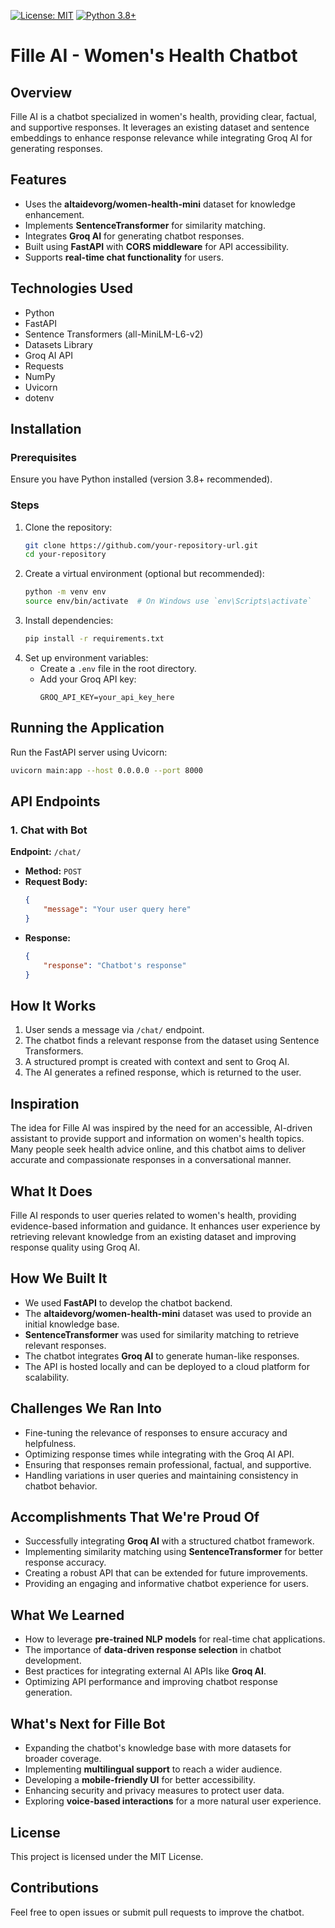 [![License: MIT](https://img.shields.io/badge/License-MIT-yellow.svg)](https://opensource.org/licenses/MIT)  [![Python 3.8+](https://img.shields.io/badge/python-3.8+-blue.svg)](https://www.python.org/downloads/release/python-380/)


# Fille AI - Women's Health Chatbot

## Overview
Fille AI is a chatbot specialized in women's health, providing clear, factual, and supportive responses. It leverages an existing dataset and sentence embeddings to enhance response relevance while integrating Groq AI for generating responses.

## Features
- Uses the **altaidevorg/women-health-mini** dataset for knowledge enhancement.
- Implements **SentenceTransformer** for similarity matching.
- Integrates **Groq AI** for generating chatbot responses.
- Built using **FastAPI** with **CORS middleware** for API accessibility.
- Supports **real-time chat functionality** for users.

## Technologies Used
- Python
- FastAPI
- Sentence Transformers (all-MiniLM-L6-v2)
- Datasets Library
- Groq AI API
- Requests
- NumPy
- Uvicorn
- dotenv

## Installation
### Prerequisites
Ensure you have Python installed (version 3.8+ recommended).

### Steps
1. Clone the repository:
   ```bash
   git clone https://github.com/your-repository-url.git
   cd your-repository
   ```
2. Create a virtual environment (optional but recommended):
   ```bash
   python -m venv env
   source env/bin/activate  # On Windows use `env\Scripts\activate`
   ```
3. Install dependencies:
   ```bash
   pip install -r requirements.txt
   ```
4. Set up environment variables:
   - Create a `.env` file in the root directory.
   - Add your Groq API key:
     ```
     GROQ_API_KEY=your_api_key_here
     ```

## Running the Application
Run the FastAPI server using Uvicorn:
```bash
uvicorn main:app --host 0.0.0.0 --port 8000
```

## API Endpoints
### 1. Chat with Bot
**Endpoint:** `/chat/`
- **Method:** `POST`
- **Request Body:**
  ```json
  {
      "message": "Your user query here"
  }
  ```
- **Response:**
  ```json
  {
      "response": "Chatbot's response"
  }
  ```

## How It Works
1. User sends a message via `/chat/` endpoint.
2. The chatbot finds a relevant response from the dataset using Sentence Transformers.
3. A structured prompt is created with context and sent to Groq AI.
4. The AI generates a refined response, which is returned to the user.

## Inspiration
The idea for Fille AI was inspired by the need for an accessible, AI-driven assistant to provide support and information on women's health topics. Many people seek health advice online, and this chatbot aims to deliver accurate and compassionate responses in a conversational manner.

## What It Does
Fille AI responds to user queries related to women's health, providing evidence-based information and guidance. It enhances user experience by retrieving relevant knowledge from an existing dataset and improving response quality using Groq AI.

## How We Built It
- We used **FastAPI** to develop the chatbot backend.
- The **altaidevorg/women-health-mini** dataset was used to provide an initial knowledge base.
- **SentenceTransformer** was used for similarity matching to retrieve relevant responses.
- The chatbot integrates **Groq AI** to generate human-like responses.
- The API is hosted locally and can be deployed to a cloud platform for scalability.

## Challenges We Ran Into
- Fine-tuning the relevance of responses to ensure accuracy and helpfulness.
- Optimizing response times while integrating with the Groq AI API.
- Ensuring that responses remain professional, factual, and supportive.
- Handling variations in user queries and maintaining consistency in chatbot behavior.

## Accomplishments That We're Proud Of
- Successfully integrating **Groq AI** with a structured chatbot framework.
- Implementing similarity matching using **SentenceTransformer** for better response accuracy.
- Creating a robust API that can be extended for future improvements.
- Providing an engaging and informative chatbot experience for users.

## What We Learned
- How to leverage **pre-trained NLP models** for real-time chat applications.
- The importance of **data-driven response selection** in chatbot development.
- Best practices for integrating external AI APIs like **Groq AI**.
- Optimizing API performance and improving chatbot response generation.

## What's Next for Fille Bot
- Expanding the chatbot's knowledge base with more datasets for broader coverage.
- Implementing **multilingual support** to reach a wider audience.
- Developing a **mobile-friendly UI** for better accessibility.
- Enhancing security and privacy measures to protect user data.
- Exploring **voice-based interactions** for a more natural user experience.

## License
This project is licensed under the MIT License.

## Contributions
Feel free to open issues or submit pull requests to improve the chatbot.
